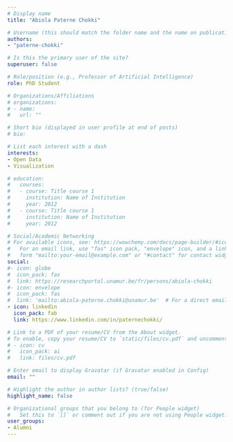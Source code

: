 ```yaml
---
# Display name
title: "Abiola Paterne Chokki"

# Username (this should match the folder name and the name on publications)
authors:
- "paterne-chokki"

# Is this the primary user of the site?
superuser: false

# Role/position (e.g., Professor of Artificial Intelligence)
role: PhD Student

# Organizations/Affiliations
# organizations:
# - name: 
#   url: ""

# Short bio (displayed in user profile at end of posts)
# bio: 

# List each interest with a dash
interests:
- Open Data
- Visualization

# education:
#   courses:
#   - course: Title course 1
#     institution: Name of Institution
#     year: 2012
#   - course: Title course 1
#     institution: Name of Institution
#     year: 2012

# Social/Academic Networking
# For available icons, see: https://wowchemy.com/docs/page-builder/#icons
#   For an email link, use "fas" icon pack, "envelope" icon, and a link in the
#   form "mailto:your-email@example.com" or "#contact" for contact widget.
social:
#- icon: globe
#  icon_pack: fas
#  link: https://researchportal.unamur.be/fr/persons/abiola-chokki
#- icon: envelope
#  icon_pack: fas
#  link: 'mailto:abiola-paterne.chokki@unamur.be'  # For a direct email link, use "mailto:test@example.org".
- icon: linkedin
  icon_pack: fab
  link: https://www.linkedin.com/in/paternechokki/

# Link to a PDF of your resume/CV from the About widget.
# To enable, copy your resume/CV to `static/files/cv.pdf` and uncomment the lines below.
# - icon: cv
#   icon_pack: ai
#   link: files/cv.pdf

# Enter email to display Gravatar (if Gravatar enabled in Config)
email: ""

# Highlight the author in author lists? (true/false)
highlight_name: false

# Organizational groups that you belong to (for People widget)
#   Set this to `[]` or comment out if you are not using People widget.
user_groups:
- Alumni
---
```

